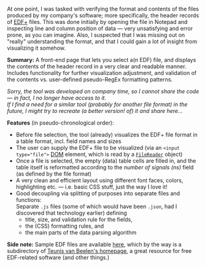 <!--"motivation":" -->
At one point, I was tasked with verifying the format and contents of the files produced by my company's software; more specifically, the header records of [EDF+](https://www.edfplus.info/) files.
This was done initially by opening the file in Notepad and inspecting line and column position of data — very unsatisfying and error prone, as you can imagine. Also, I suspected that I was missing out on "really" understanding the format, and that I could gain a lot of insight from visualizing it somehow.  
  
**Summary:** A front-end page that lets you select a(n EDF) file, and displays the contents of the header record in a very clear and readable manner. Includes functionality for further visualization adjustment, and validation of the contents vs. user-defined pseudo-RegEx formatting patterns.

_Sorry, the tool was developed on company time, so I cannot share the code — in fact, I no longer have access to it.  
If I find a need for a similar tool (probably for another file format) in the future, I might try to recreate (a better version! of) it and share here..._

**Features** (in pseudo-chronological order):
- Before file selection, the tool (already) visualizes the EDF+ file format in a table format, incl. field names and sizes
- The user can supply the EDF+ file to be visualized 
(via an `<input type="file">` [DOM](https://en.wikipedia.org/wiki/Document_Object_Model) element, which is read by a [`FileReader`](https://developer.mozilla.org/en-US/docs/Web/API/FileReader) object)
- Once a file is selected, the empty (data) table cells are filled in, and the table itself is reformatted according to the _number of signals (ns)_ field (as defined by the file format)
- A very clean and efficient layout using different font faces, colors, highlighting etc. — i.e. basic CSS stuff, just the way I love it!
- Good decoupling via splitting of purposes into separate files and functions:  
  Separate `.js` files (some of which would have been `.json`, had I discovered that technology earlier) defining
  - title, size, and validation rule for the fields, <!-- stored in 2 files: globalFields and localFields --> 
  - the (CSS) formatting rules, and
  - the main parts of the data parsing algorithm

**Side note:** Sample EDF files are available [here](https://www.teuniz.net/edf_bdf_testfiles/index.html), which by the way is a subdirectory of [Teunis van Beelen\'s homepage](https://www.teuniz.net), a great resource for free EDF-related software (and other things.)

<!-- ToDo: Finish this

 **Learnings:**  
 It took me quite an effort to make it possible for the user to provide the input (EDF) file. In the end, I found a fairly concise solution that seemed to be consensual across different web fora... even so, I had a hard time understanding the code - and honestly, looking at that part of the code now still annoys me.
 I have since come to understand that unlike all the JS code I had written up until that point - which was synchronous and procedural, what I was trying to do here was [asynchronous](https://en.wikipedia.org/wiki/Asynchrony_(computer_programming))* functionality, which was a step up in complexity - and also required a very different syntax.

 *) I've later noticed that this COULD probably done more simple via event handlers, although this would be subject to and therefore sub-optimal:

 ...Furthermore, this was an exercise in how to obtain a very compact and info-ful layout
 ...very proud of separation into several smaller files (Separation of Concerns)...

 -->